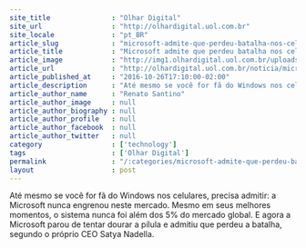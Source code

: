 ```yaml
---
site_title               : "Olhar Digital"
site_url                 : "http://olhardigital.uol.com.br"
site_locale              : "pt_BR"
article_slug             : "microsoft-admite-que-perdeu-batalha-nos-celulares-e-e-hora-de-seguir-em-frente"
article_title            : "Microsoft admite que perdeu batalha nos celulares e é hora de seguir em frente"
article_image            : "http://img1.olhardigital.uol.com.br/uploads/acervo_imagens/2016/09/20160926122636_660_420.jpg"
article_url              : "http://olhardigital.uol.com.br/noticia/microsoft-admite-que-perdeu-batalha-nos-celulares-e-e-hora-de-seguir-em-frente/63414"
article_published_at     : "2016-10-26T17:10:00-02:00"
article_description      : "Até mesmo se você for fã do Windows nos celulares, precisa admitir: a Microsoft nunca engrenou neste mercado. Mesmo em seus melhores momentos, o sistema nunca foi além dos 5% do mercado global. E agora a Microsoft parou de tentar dourar a pílula e admitiu que perdeu a batalha, segundo o próprio CEO Satya Nadella."
article_author_name      : "Renato Santino"
article_author_image     : null
article_author_biography : null
article_author_profile   : null
article_author_facebook  : null
article_author_twitter   : null
category                 : ['technology']
tags                     : ['Olhar Digital']
permalink                : "/:categories/microsoft-admite-que-perdeu-batalha-nos-celulares-e-e-hora-de-seguir-em-frente/"
layout                   : post
---
```


Até mesmo se você for fã do Windows nos celulares, precisa admitir: a Microsoft nunca engrenou neste mercado. Mesmo em seus melhores momentos, o sistema nunca foi além dos 5% do mercado global. E agora a Microsoft parou de tentar dourar a pílula e admitiu que perdeu a batalha, segundo o próprio CEO Satya Nadella.
